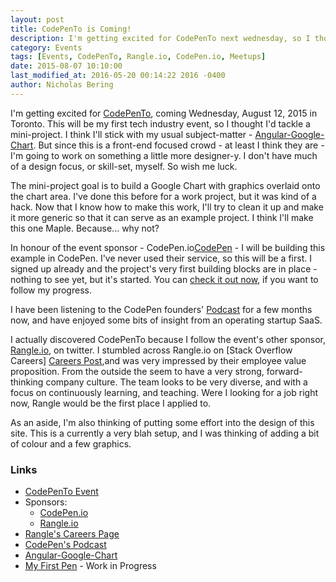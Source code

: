 ```yaml
---
layout: post
title: CodePenTo is Coming!
description: I'm getting excited for CodePenTo next wednesday, so I thought I'd tackle a mini project.
category: Events
tags: [Events, CodePenTo, Rangle.io, CodePen.io, Meetups]
date: 2015-08-07 10:10:00
last_modified_at: 2016-05-20 00:14:22 2016 -0400
author: Nicholas Bering
---
```


I'm getting excited for [CodePenTo], coming Wednesday, August 12, 2015 in
Toronto. This will be my first tech industry event, so I thought I'd tackle a
mini-project. I think I'll stick with my usual subject-matter -
[Angular-Google-Chart][angular-google-chart]. But since this is a front-end
focused crowd - at least I think they are - I'm going to work on something a
little more designer-y. I don't have much of a design focus, or skill-set,
myself. So wish me luck.

The mini-project goal is to build a Google Chart with graphics overlaid onto the
chart area. I've done this before for a work project, but it was kind of a hack.
Now that I know how to make this work, I'll try to clean it up and make it more
generic so that it can serve as an example project. I think I'll make this one
Maple. Because... why not?

In honour of the event sponsor - CodePen.io[CodePen] - I will be building this
example in CodePen.  I've never used their service, so this will be a first. I
signed up already and the project's very first building blocks are in place -
nothing to see yet, but it's started. You can [check it out now][Project], if
you want to follow my progress.

I have been listening to the CodePen founders' [Podcast] for a few months now,
and have enjoyed some bits of insight from an operating startup SaaS.

I actually discovered CodePenTo because I follow the event's other sponsor,
[Rangle.io], on twitter.  I stumbled across Rangle.io on [Stack Overflow Careers]
[Careers Post],and was very impressed by their employee value proposition. From
the outside the seem to have a very strong, forward-thinking company culture.
The team looks to be very diverse, and with a focus on continuously learning,
and teaching. Were I looking for a job right now, Rangle would be the first
place I applied to.

As an aside, I'm also thinking of putting some effort into the design of this
site. This is a currently a very blah setup, and I was thinking of adding a bit
of colour and a few graphics.

### Links

* [CodePenTo Event][CodePenTo]
* Sponsors:
  * [CodePen.io][CodePen]
  * [Rangle.io]
* [Rangle's Careers Page][Careers Post]
* [CodePen's Podcast][Podcast]
* [Angular-Google-Chart][angular-google-chart]
* [My First Pen][Project] - Work in Progress

[CodePenTo]: <https://nvite.com/CodePenTo/e92c>
[angular-google-chart]: <https://github.com/angular-google-chart/angular-google-chart/>
[CodePen]: <"https://codepen.io/>
[Project]: <https://codepen.io/nbering/pen/yNZxKr>
[Podcast]: <https://blog.codepen.io/radio/>
[Rangle.io]: <https://rangle.io/>
[Careers Post]: <https://careers.stackoverflow.com/company/rangle-io>
